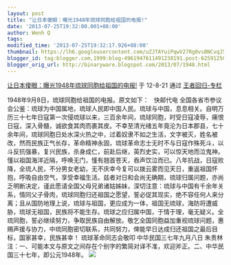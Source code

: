 ```yaml
---
layout: post
title: "让日本傻眼：曝光1948年琉球同胞给祖国的电报!"
date: '2013-07-25T19:32:00.001+08:00'
author: Wenh Q
tags:
modified_time: '2013-07-25T19:32:17.926+08:00'
thumbnail: https://lh6.googleusercontent.com/uZJTAYuiPqwV27Rg0vsBNCvqJ5swJ6RAdGV4ReUh2rsWa_mc8vWPiaONsbZXk3aYw124h8KqhMzd0cHinkeQ9TKshUeQORd9e4djVxZPcAOnTuy-17E=s72-c
blogger_id: tag:blogger.com,1999:blog-4961947611491238191.post-6259125039694589850
blogger_orig_url: http://binaryware.blogspot.com/2013/07/1948.html
---
```

[
让日本傻眼：曝光1948年琉球同胞给祖国的电报!](http://blog.china.com/u/060604/863/201208/10061745.html)
于 12-8-21 通过 [王者回归-专栏](http://blog.china.com/u/060604/863/)

1948年9月8日，琉球同胞给祖国的电报。原文如下：
  快邮代电
全国各省市参议会公鉴：琉球为中国属地，琉球人民即中国人民。琉球与中国，息息相关。自明万历三十七年日寇第一次侵琉球以来，三百余年间，琉球同胞，时受日寇凌辱，痛恨日寇，深入骨髓，诚欲食其肉而裹其皮。不幸至清光绪五年竟沦为日本郡县，七十余年间，琉球同胞日处水深火热之中，过着奴隶不如之生活，文字被灭，姓名被改，然而民族正气长存，革命精神永固，琉球革命志士无时不与日寇作殊死斗，以斗反抗强暴，复兴民族，杀身成仁，前赴后继，英烈史实，可以惊天地而泣鬼神。慬以祖国海洋近隔，呼唤无门，慬有翘首苍天，吞声饮泣而已。八年抗战，日寇败降，全琉人民，不分男女老幼，无不庆幸今复可以拨云雾而见天日，重返祖国怀抱，呼吸自由空气，享受幸福生活。兹者对日和会尚无确期，琉球归属问题，亦尚乏明断决定，谨此愿请全国父母兄弟诸姑姊妹，深切注意：琉球与中国有千余年关系，情同父子骨肉，琉球同胞归还祖国之愿望，誓必促其现实，绝不容任何人来分离；且从国防地理上说，琉球与祖国，更应成为一体，祖国无琉球，海防将遭威胁，琉球无祖国，民族将不能生存。琉球之应归属中国，于情于理，毫无疑义。全琉同胞，誓必继续努力，争取民族自由解放。敬乞全国同胞益加重视琉球问题，惠赐声援与协力，中琉同胞密切联系，共同努力，俾能早日达成归还祖国之最后目标，国家甚幸，民族甚幸！
琉球革命同志会敬叩
中华民国三七年九月八日
朱贵林注：一、可能本文与原文之间存在个别字的繁简对译不准，欢迎斧正。二、中华民国三十七年，即公元1948年。
![](https://lh6.googleusercontent.com/uZJTAYuiPqwV27Rg0vsBNCvqJ5swJ6RAdGV4ReUh2rsWa_mc8vWPiaONsbZXk3aYw124h8KqhMzd0cHinkeQ9TKshUeQORd9e4djVxZPcAOnTuy-17E)
